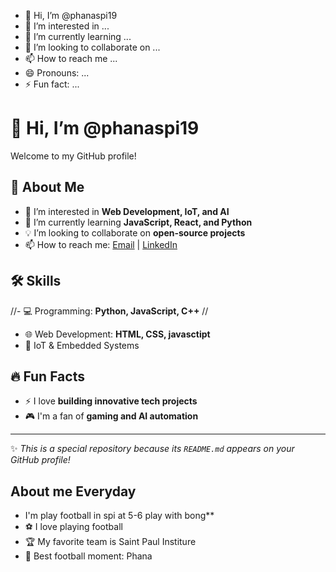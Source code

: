 - 👋 Hi, I’m @phanaspi19
- 👀 I’m interested in ...
- 🌱 I’m currently learning ...
- 💞️ I’m looking to collaborate on ...
- 📫 How to reach me ...
- 😄 Pronouns: ...
- ⚡ Fun fact: ...

<!---
phanaspi19/phanaspi19 is a ✨ special ✨ repository because its `README.md` (this file) appears on your GitHub profile.
You can click the Preview link to take a look at your changes.
--->

# 👋 Hi, I’m @phanaspi19  
Welcome to my GitHub profile!  

## 🚀 About Me  
- 👀 I’m interested in **Web Development, IoT, and AI**  
- 🌱 I’m currently learning **JavaScript, React, and Python**  
- 💡 I’m looking to collaborate on **open-source projects**  
- 📫 How to reach me: [Email](mailto:your.phana.spi.eu@gmail.com) | [LinkedIn](https://linkedin.com/in/yourprofile)  

## 🛠 Skills  
//- 💻 Programming: **Python, JavaScript, C++**  //
- 🌐 Web Development: **HTML, CSS, javasctipt**  
- 🔌 IoT & Embedded Systems  

## 🔥 Fun Facts  
- ⚡ I love **building innovative tech projects**  
- 🎮 I'm a fan of **gaming and AI automation**  

---

✨ *This is a special repository because its `README.md` appears on your GitHub profile!*  
## About me Everyday
- I'm play football in spi at 5-6  play with bong**
- ⚽ I love playing football  
- 🏆 My favorite team is Saint Paul Institure   
- 🎯 Best football moment: Phana

